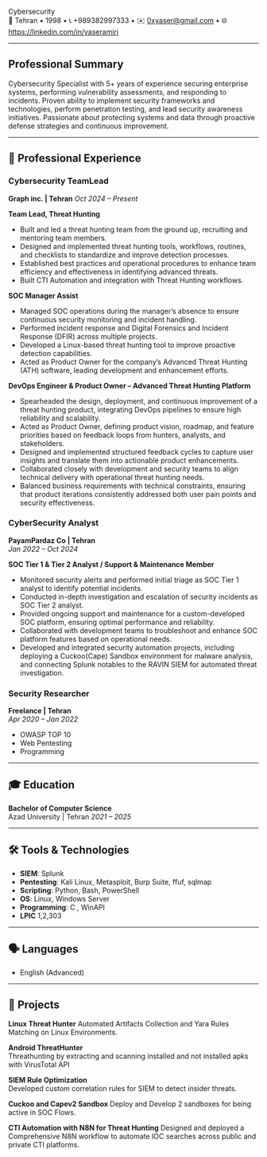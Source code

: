 
Cybersecurity  
📍 Tehran  • 1998 • 📞 +989382997333 • ✉️ 0xyaser@gmail.com • 🌐 https://linkedin.com/in/yaseramiri 

---

## Professional Summary

Cybersecurity Specialist with 5+ years of experience securing enterprise systems, performing vulnerability assessments, and responding to incidents. Proven ability to implement security frameworks and technologies, perform penetration testing, and lead security awareness initiatives. Passionate about protecting systems and data through proactive defense strategies and continuous improvement.

---

## 💼 Professional Experience

### **Cybersecurity TeamLead**  
**Graph inc. | Tehran**
*Oct 2024 – Present*


**Team Lead, Threat Hunting**

- Built and led a threat hunting team from the ground up, recruiting and mentoring team members.
- Designed and implemented threat hunting tools, workflows, routines, and checklists to standardize and improve detection processes.
- Established best practices and operational procedures to enhance team efficiency and effectiveness in identifying advanced threats.
- Built CTI Automation and integration with Threat Hunting workflows.


**SOC Manager Assist**

- Managed SOC operations during the manager’s absence to ensure continuous security monitoring and incident handling.
- Performed incident response and Digital Forensics and Incident Response (DFIR) across multiple projects.
- Developed a Linux-based threat hunting tool to improve proactive detection capabilities.
- Acted as Product Owner for the company’s Advanced Threat Hunting (ATH) software, leading development and enhancement efforts.


**DevOps Engineer & Product Owner – Advanced Threat Hunting Platform**

- Spearheaded the design, deployment, and continuous improvement of a threat hunting product, integrating DevOps pipelines to ensure high reliability and scalability.
- Acted as Product Owner, defining product vision, roadmap, and feature priorities based on feedback loops from hunters, analysts, and stakeholders.
- Designed and implemented structured feedback cycles to capture user insights and translate them into actionable product enhancements.
- Collaborated closely with development and security teams to align technical delivery with operational threat hunting needs.
- Balanced business requirements with technical constraints, ensuring that product iterations consistently addressed both user pain points and security effectiveness.


### **CyberSecurity Analyst**  
**PayamPardaz Co | Tehran**  
*Jan 2022 – Oct 2024*

**SOC Tier 1 & Tier 2 Analyst / Support & Maintenance Member**

- Monitored security alerts and performed initial triage as SOC Tier 1 analyst to identify potential incidents.
- Conducted in-depth investigation and escalation of security incidents as SOC Tier 2 analyst.
- Provided ongoing support and maintenance for a custom-developed SOC platform, ensuring optimal performance and reliability.
- Collaborated with development teams to troubleshoot and enhance SOC platform features based on operational needs.
- Developed and integrated security automation projects, including deploying a Cuckoo(Cape) Sandbox environment for malware analysis, and connecting Splunk notables to the RAVIN SIEM for automated threat investigation.

### **Security Researcher**
**Freelance | Tehran**  
*Apr 2020 – Jan 2022*
- OWASP TOP 10
- Web Pentesting
- Programming

---

## 🎓 Education

**Bachelor of Computer Science**  
Azad University | Tehran 
*2021 – 2025*

---

## 🛠️ Tools & Technologies
- **SIEM**: Splunk
- **Pentesting**: Kali Linux, Metasploit, Burp Suite, ffuf, sqlmap
- **Scripting**: Python, Bash, PowerShell  
- **OS**: Linux, Windows Server
- **Programming**: C , WinAPI
- **LPIC** 1,2,303

---

## 🗣️ Languages
- English (Advanced)  

---

## 📂 Projects 

**Linux Threat Hunter**
Automated Artifacts Collection and Yara Rules Matching on Linux Environments.

**Android ThreatHunter**  
Threathunting by extracting and scanning installed and not installed apks with VirusTotal API


**SIEM Rule Optimization**  
Developed custom correlation rules for SIEM to detect insider threats.

**Cuckoo and Capev2 Sandbox**
Deploy and Develop 2 sandboxes for being active in SOC Flows.


**CTI Automation with N8N for Threat Hunting**
Designed and deployed a Comprehensive N8N workflow to automate IOC searches across public and private CTI platforms.
